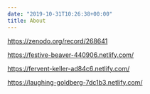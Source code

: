 ```yaml
---
date: "2019-10-31T10:26:38+00:00"
title: About
---
```


https://zenodo.org/record/268641

https://festive-beaver-440906.netlify.com/

https://fervent-keller-ad84c6.netlify.com/

https://laughing-goldberg-7dc1b3.netlify.com/
